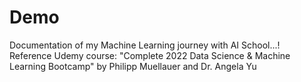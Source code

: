 # Demo

Documentation of my Machine Learning journey with AI School...!
Reference Udemy course: "Complete 2022 Data Science & Machine Learning Bootcamp" by Philipp Muellauer and Dr. Angela Yu
